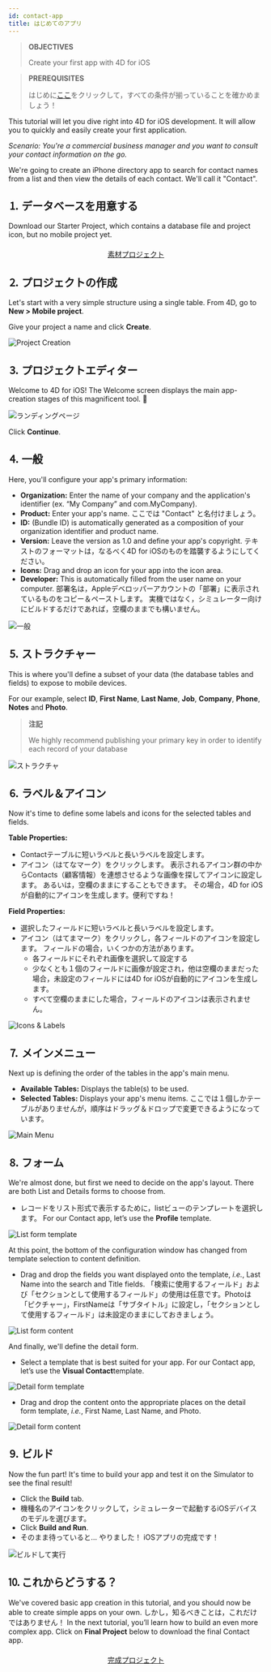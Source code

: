 ```yaml
---
id: contact-app
title: はじめてのアプリ
---
```


> **OBJECTIVES**
> 
> Create your first app with 4D for iOS

> **PREREQUISITES**
> 
> はじめに[ここ](prerequisites.html)をクリックして，すべての条件が揃っていることを確かめましょう！

This tutorial will let you dive right into 4D for iOS development. It will allow you to quickly and easily create your first application.

*Scenario: You're a commercial business manager and you want to consult your contact information on the go.*

We're going to create an iPhone directory app to search for contact names from a list and then view the details of each contact. We'll call it "Contact".

## ⒈ データベースを用意する
Download our Starter Project, which contains a database file and project icon, but no mobile project yet.

<div markdown="1" style="text-align: center; margin-top: 20px">

<a class="button"
href="https://github.com/4d-for-ios/tutorial-ContactApp/archive/acbb699c3c9d9edd3a8bbb715e87c17140b7e15f.zip">素材プロジェクト</a>
</div>

## ⒉ プロジェクトの作成

Let's start with a very simple structure using a single table. From 4D, go to **New > Mobile project**.

Give your project a name and click **Create**.

![Project Creation](assets/en/contact-app/Project-creation-4D-for-iOS.png)

## ⒊ プロジェクトエディター

Welcome to 4D for iOS! The Welcome screen displays the main app-creation stages of this magnificent tool. 🙂

![ランディングページ](assets/en/contact-app/Welcome-Screen-4D-for-iOS.png)

Click **Continue**.

## ⒋ 一般

Here, you'll configure your app's primary information:

* **Organization:** Enter the name of your company and the application's identifier (ex. “My Company” and com.MyCompany).
* **Product:** Enter your app's name. ここでは "Contact" と名付けましょう。
* **ID:** (Bundle ID) is automatically generated as a composition of your organization identifier and product name.
* **Version:** Leave the version as 1.0 and define your app's copyright. テキストのフォーマットは，なるべく4D for iOSのものを踏襲するようにしてください。
* **Icons:** Drag and drop an icon for your app into the icon area.
* **Developer:** This is automatically filled from the user name on your computer. 部署名は，Appleデベロッパーアカウントの「部署」に表示されているものをコピー＆ペーストします。 実機ではなく，シミュレーター向けにビルドするだけであれば，空欄のままでも構いません。

![一般](assets/en/contact-app/Contact-app-general-section-4D-for-iOS.png)

## ⒌ ストラクチャー

This is where you'll define a subset of your data (the database tables and fields) to expose to mobile devices.

For our example, select **ID**, **First Name**, **Last Name**, **Job**, **Company**, **Phone**, **Notes** and **Photo**.

> **注記**
> 
> We highly recommend publishing your primary key in order to identify each record of your database

![ストラクチャ](assets/en/contact-app/Contact-app-structure-section-4D-for-iOS.png)

## ⒍ ラベル＆アイコン

Now it's time to define some labels and icons for the selected tables and fields.

**Table Properties:**

* Contactテーブルに短いラベルと長いラベルを設定します。
* アイコン（はてなマーク）をクリックします。 表示されるアイコン群の中からContacts（顧客情報）を連想させるような画像を探してアイコンに設定します。 あるいは，空欄のままにすることもできます。 その場合，4D for iOSが自動的にアイコンを生成します。便利ですね！

**Field Properties:**

* 選択したフィールドに短いラベルと長いラベルを設定します。
* アイコン（はてまマーク）をクリックし，各フィールドのアイコンを設定します。 フィールドの場合，いくつかの方法があります。
    * 各フィールドにそれぞれ画像を選択して設定する
    * 少なくとも１個のフィールドに画像が設定され，他は空欄のままだった場合，未設定のフィールドには4D for iOSが自動的にアイコンを生成します。
    * すべて空欄のままにした場合，フィールドのアイコンは表示されません。

![Icons & Labels](assets/en/contact-app/Contact-app-icons-labels-section-4D-for-iOS.png)

## ⒎ メインメニュー

Next up is defining the order of the tables in the app's main menu.

* **Available Tables:** Displays the table(s) to be used.
* **Selected Tables:** Displays your app's menu items. ここでは１個しかテーブルがありませんが，順序はドラッグ＆ドロップで変更できるようになっています。

![Main Menu](assets/en/contact-app/Contact-app-main-menu-section-4D-for-iOS.png)

## ⒏ フォーム

We're almost done, but first we need to decide on the app's layout. There are both List and Details forms to choose from.

* レコードをリスト形式で表示するために，listビューのテンプレートを選択します。 For our Contact app, let’s use the **Profile** template.

![List form template](assets/en/contact-app/ListformTemplate-form-section-4D-for-iOS.png)

At this point, the bottom of the configuration window has changed from template selection to content definition.

* Drag and drop the fields you want displayed onto the template, <i>i.e.</i>, Last Name into the search and Title fields. 「検索に使用するフィールド」および「セクションとして使用するフィールド」の使用は任意です。Photoは「ピクチャー」，FirstNameは「サブタイトル」に設定し，「セクションとして使用するフィールド」は未設定のままにしておきましょう。

![List form content](assets/en/contact-app/ListformContent-form-section-4D-for-iOS.png)

And finally, we'll define the detail form.

* Select a template that is best suited for your app. For our Contact app, let’s use the **Visual Contact**template.

![Detail form template](assets/en/contact-app/DetailformTemplate-form-section-4D-for-iOS.png)


* Drag and drop the content onto the appropriate places on the detail form template, <i>i.e.</i>, First Name, Last Name, and Photo.

![Detail form content](assets/en/contact-app/DetailformContent-form-section-4D-for-iOS.png)

## ⒐ ビルド

Now the fun part! It's time to build your app and test it on the Simulator to see the final result!

* Click the **Build** tab.
* 機種名のアイコンをクリックして，シミュレーターで起動するiOSデバイスのモデルを選びます。
* Click  **Build and Run**.
* そのまま待っていると… やりました！ iOSアプリの完成です！

![ビルドして実行](assets/en/contact-app/Build-the-app-simulator.png)

## ⒑ これからどうする？

We've covered basic app creation in this tutorial, and you should now be able to create simple apps on your own. しかし，知るべきことは，これだけではありません！ In the next tutorial, you’ll learn how to build an even more complex app. Click on **Final Project** below to download the final Contact app.

<div markdown="1" style="text-align: center; margin-top: 20px; margin-bottom: 20px">
<a class="button"
href="https://github.com/4d-for-ios/tutorial-ContactApp/releases/latest/download/tutorial-ContactApp.zip">完成プロジェクト</a>
</div>

